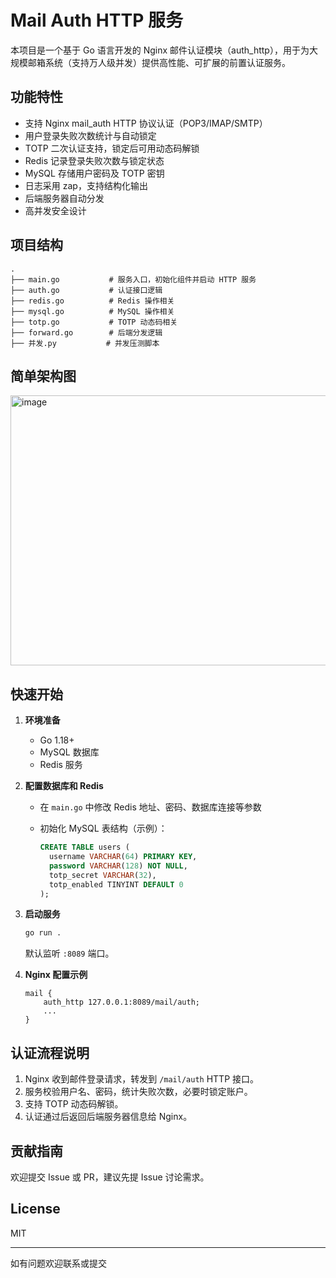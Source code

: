 # Mail Auth HTTP 服务

本项目是一个基于 Go 语言开发的 Nginx 邮件认证模块（auth_http），用于为大规模邮箱系统（支持万人级并发）提供高性能、可扩展的前置认证服务。

## 功能特性

- 支持 Nginx mail_auth HTTP 协议认证（POP3/IMAP/SMTP）
- 用户登录失败次数统计与自动锁定
- TOTP 二次认证支持，锁定后可用动态码解锁
- Redis 记录登录失败次数与锁定状态
- MySQL 存储用户密码及 TOTP 密钥
- 日志采用 zap，支持结构化输出
- 后端服务器自动分发
- 高并发安全设计

## 项目结构

```
.
├── main.go           # 服务入口，初始化组件并启动 HTTP 服务
├── auth.go           # 认证接口逻辑
├── redis.go          # Redis 操作相关
├── mysql.go          # MySQL 操作相关
├── totp.go           # TOTP 动态码相关
├── forward.go        # 后端分发逻辑
├── 并发.py           # 并发压测脚本
```

## 简单架构图

<img width="760" height="432" alt="image" src="https://github.com/user-attachments/assets/1eff1837-8883-42dc-93e6-ff28c7d0b443" />


## 快速开始

1. **环境准备**
   - Go 1.18+
   - MySQL 数据库
   - Redis 服务

2. **配置数据库和 Redis**
   - 在 `main.go` 中修改 Redis 地址、密码、数据库连接等参数
   - 初始化 MySQL 表结构（示例）：

     ```sql
     CREATE TABLE users (
       username VARCHAR(64) PRIMARY KEY,
       password VARCHAR(128) NOT NULL,
       totp_secret VARCHAR(32),
       totp_enabled TINYINT DEFAULT 0
     );
     ```

3. **启动服务**

   ```bash
   go run .
   ```

   默认监听 `:8089` 端口。

4. **Nginx 配置示例**

   ```
   mail {
       auth_http 127.0.0.1:8089/mail/auth;
       ...
   }
   ```

## 认证流程说明

1. Nginx 收到邮件登录请求，转发到 `/mail/auth` HTTP 接口。
2. 服务校验用户名、密码，统计失败次数，必要时锁定账户。
3. 支持 TOTP 动态码解锁。
4. 认证通过后返回后端服务器信息给 Nginx。

## 贡献指南

欢迎提交 Issue 或 PR，建议先提 Issue 讨论需求。

## License

MIT

---


如有问题欢迎联系或提交


